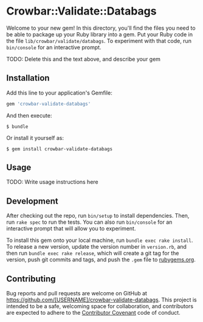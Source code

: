 # Crowbar::Validate::Databags

Welcome to your new gem! In this directory, you'll find the files you need to be able to package up your Ruby library into a gem. Put your Ruby code in the file `lib/crowbar/validate/databags`. To experiment with that code, run `bin/console` for an interactive prompt.

TODO: Delete this and the text above, and describe your gem

## Installation

Add this line to your application's Gemfile:

```ruby
gem 'crowbar-validate-databags'
```

And then execute:

    $ bundle

Or install it yourself as:

    $ gem install crowbar-validate-databags

## Usage

TODO: Write usage instructions here

## Development

After checking out the repo, run `bin/setup` to install dependencies. Then, run `rake spec` to run the tests. You can also run `bin/console` for an interactive prompt that will allow you to experiment.

To install this gem onto your local machine, run `bundle exec rake install`. To release a new version, update the version number in `version.rb`, and then run `bundle exec rake release`, which will create a git tag for the version, push git commits and tags, and push the `.gem` file to [rubygems.org](https://rubygems.org).

## Contributing

Bug reports and pull requests are welcome on GitHub at https://github.com/[USERNAME]/crowbar-validate-databags. This project is intended to be a safe, welcoming space for collaboration, and contributors are expected to adhere to the [Contributor Covenant](http://contributor-covenant.org) code of conduct.